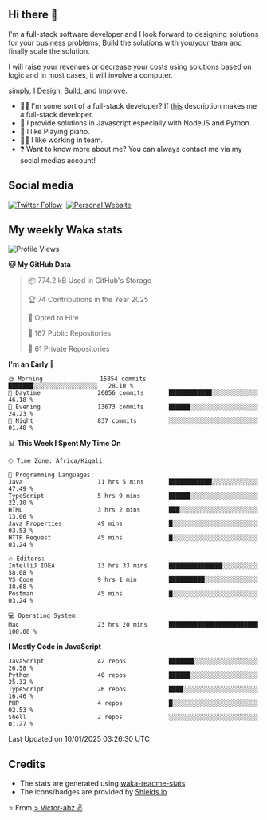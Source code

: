 ## Hi there 👋
I'm a full-stack software developer and I look forward to designing solutions for your business problems, Build the solutions with you/your team and finally scale the solution.

I will raise your revenues or decrease your costs using solutions based on logic and in most cases, it will involve a computer.

simply, I Design, Build, and Improve.

- 👨‍💻 I'm some sort of a full-stack developer? If [this](https://www.w3schools.com/whatis/whatis_fullstack.asp) description makes me a full-stack developer.
- 🌱 I provide solutions in Javascript especially with NodeJS and Python. 
- 🎹 I like Playing piano.
- 👯‍♀️ I like working in team.
- ❓ Want to know more about me? You can always contact me via my social medias account!

## Social media
[![Twitter Follow](https://img.shields.io/twitter/follow/vicky_abz?color=%231DA1F2&label=Twitter&style=for-the-badge&logo=twitter&logoColor=ffffff)](https://twitter.com/vicky_abz)
‎‎ [![Personal Website](https://img.shields.io/static/v1?label=visit&message=victor-abz.com&color=%235F021F&style=for-the-badge)](https://victor-abz.com/)

## My weekly Waka stats
<!--START_SECTION:waka-->
![Profile Views](http://img.shields.io/badge/Profile%20Views-0-blue)

**🐱 My GitHub Data** 

> 📦 774.2 kB Used in GitHub's Storage 
 > 
> 🏆 74 Contributions in the Year 2025
 > 
> 💼 Opted to Hire
 > 
> 📜 167 Public Repositories 
 > 
> 🔑 61 Private Repositories 
 > 
**I'm an Early 🐤** 

```text
🌞 Morning                15854 commits       ███████░░░░░░░░░░░░░░░░░░   28.10 % 
🌆 Daytime                26056 commits       ████████████░░░░░░░░░░░░░   46.18 % 
🌃 Evening                13673 commits       ██████░░░░░░░░░░░░░░░░░░░   24.23 % 
🌙 Night                  837 commits         ░░░░░░░░░░░░░░░░░░░░░░░░░   01.48 % 
```


📊 **This Week I Spent My Time On** 

```text
🕑︎ Time Zone: Africa/Kigali

💬 Programming Languages: 
Java                     11 hrs 5 mins       ████████████░░░░░░░░░░░░░   47.49 % 
TypeScript               5 hrs 9 mins        ██████░░░░░░░░░░░░░░░░░░░   22.10 % 
HTML                     3 hrs 2 mins        ███░░░░░░░░░░░░░░░░░░░░░░   13.06 % 
Java Properties          49 mins             █░░░░░░░░░░░░░░░░░░░░░░░░   03.53 % 
HTTP Request             45 mins             █░░░░░░░░░░░░░░░░░░░░░░░░   03.24 % 

🔥 Editors: 
IntelliJ IDEA            13 hrs 33 mins      ███████████████░░░░░░░░░░   58.08 % 
VS Code                  9 hrs 1 min         ██████████░░░░░░░░░░░░░░░   38.68 % 
Postman                  45 mins             █░░░░░░░░░░░░░░░░░░░░░░░░   03.24 % 

💻 Operating System: 
Mac                      23 hrs 20 mins      █████████████████████████   100.00 % 
```

**I Mostly Code in JavaScript** 

```text
JavaScript               42 repos            ███████░░░░░░░░░░░░░░░░░░   26.58 % 
Python                   40 repos            ██████░░░░░░░░░░░░░░░░░░░   25.32 % 
TypeScript               26 repos            ████░░░░░░░░░░░░░░░░░░░░░   16.46 % 
PHP                      4 repos             █░░░░░░░░░░░░░░░░░░░░░░░░   02.53 % 
Shell                    2 repos             ░░░░░░░░░░░░░░░░░░░░░░░░░   01.27 % 
```




 Last Updated on 10/01/2025 03:26:30 UTC
<!--END_SECTION:waka-->

## Credits
- The stats are generated using [waka-readme-stats](https://github.com/anmol098/waka-readme-stats)
- The icons/badges are provided by [Shields.io](https://shields.io/)

⭐️ From [> Victor-abz ✌](https://victor-abz.com/)
